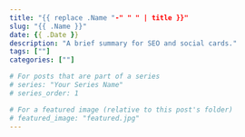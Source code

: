 ```yaml
---
title: "{{ replace .Name "-" " " | title }}"
slug: "{{ .Name }}"
date: {{ .Date }}
description: "A brief summary for SEO and social cards."
tags: [""]
categories: [""]

# For posts that are part of a series
# series: "Your Series Name"
# series_order: 1

# For a featured image (relative to this post's folder)
# featured_image: "featured.jpg"
---
```


<!-- Write your post content here -->
